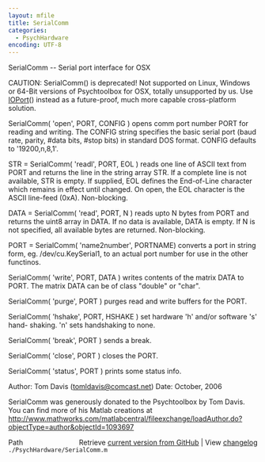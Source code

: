 ```yaml
---
layout: mfile
title: SerialComm
categories:
  - PsychHardware
encoding: UTF-8
---
```


SerialComm -- Serial port interface for OSX

CAUTION: SerialComm\(\) is deprecated\! Not supported on Linux, Windows or
64-Bit versions of Psychtoolbox for OSX, totally unsupported by us. Use
[IOPort](/docs/IOPort)\(\) instead as a future-proof, much more capable cross-platform
solution.

 SerialComm\( 'open', PORT, CONFIG \) opens comm port number PORT for reading and
   writing. The CONFIG string specifies the basic serial port \(baud rate,
   parity, \#data bits, \#stop bits\) in standard DOS format. CONFIG defaults
   to '19200,n,8,1'.

 STR = SerialComm\( 'readl', PORT, EOL \) reads one line of ASCII text from PORT
   and returns the line in the string array STR. If a complete line is
   not available, STR is empty. If supplied, EOL defines the End-of-Line
   character which remains in effect until changed. On open, the EOL
   character is the ASCII line-feed \(0xA\). Non-blocking.

 DATA = SerialComm\( 'read', PORT, N \) reads upto N bytes from PORT and returns
   the uint8 array in DATA. If no data is available, DATA is empty. If N is
   not specified, all available bytes are returned. Non-blocking.

 PORT = SerialComm\( 'name2number', PORTNAME\) converts a port in string
   form, eg. /dev/cu.KeySerial1, to an actual port number for use in the
   other functinos.

 SerialComm\( 'write', PORT, DATA \) writes contents of the matrix DATA to PORT.
   The matrix DATA can be of class "double" or "char".

 SerialComm\( 'purge', PORT \) purges read and write buffers for the PORT.

 SerialComm\( 'hshake', PORT, HSHAKE \) set hardware 'h' and/or software 's' hand-
   shaking. 'n' sets handshaking to none.

 SerialComm\( 'break', PORT \) sends a break.

 SerialComm\( 'close', PORT \) closes the PORT.

 SerialComm\( 'status', PORT \) prints some status info.

Author: Tom Davis \(tomldavis@comcast.net\)
Date: October, 2006

SerialComm was generously donated to the Psychtoolbox by Tom Davis.  You
can find more of his Matlab creations at
http://www.mathworks.com/matlabcentral/fileexchange/loadAuthor.do?objectType=author&objectId=1093697


<div class="code_header" style="text-align:right;">
  <span style="float:left;">Path&nbsp;&nbsp;</span> <span class="counter">Retrieve <a href=
  "https://raw.github.com/Psychtoolbox-3/Psychtoolbox-3/beta/./PsychHardware/SerialComm.m">current version from GitHub</a> | View <a href=
  "https://github.com/Psychtoolbox-3/Psychtoolbox-3/commits/beta/./PsychHardware/SerialComm.m">changelog</a></span>
</div>
<div class="code">
  <code>./PsychHardware/SerialComm.m</code>
</div>
